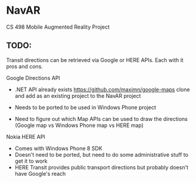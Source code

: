 NavAR
=====

CS 498  Mobile Augmented Reality Project

TODO:
-----
Transit directions can be retrieved via Google or HERE APIs. Each with it pros and cons.

Google Directions API
- .NET API already exists 
    https://github.com/maximn/google-maps clone and add as an existing project to the NavAR project
    
- Needs to be ported to be used in Windows Phone project
- Need to figure out which Map APIs can be used to draw the directions (Google map vs Windows Phone map vs HERE map)

Nokia HERE API
- Comes with Windows Phone 8 SDK
- Doesn't need to be ported, but need to do some administrative stuff to get it to work
- HERE Transit provides public transport directions but probably doesn't have Google's reach
